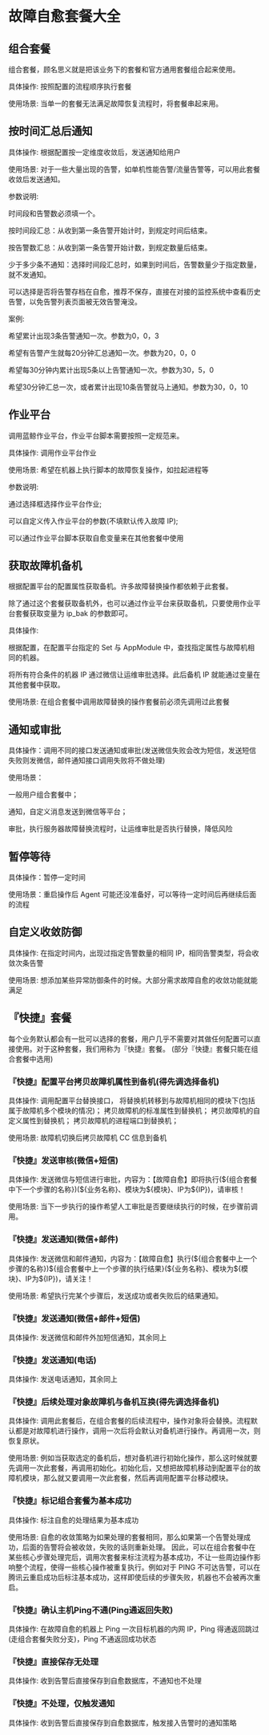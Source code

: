 # 故障自愈套餐大全

## 组合套餐

组合套餐，顾名思义就是把该业务下的套餐和官方通用套餐组合起来使用。

具体操作: 按照配置的流程顺序执行套餐

使用场景: 当单一的套餐无法满足故障恢复流程时，将套餐串起来用。

## 按时间汇总后通知

具体操作: 根据配置按一定维度收敛后，发送通知给用户

使用场景: 对于一些大量出现的告警，如单机性能告警/流量告警等，可以用此套餐收敛后发送通知。

参数说明:

时间段和告警数必须填一个。

按时间段汇总：从收到第一条告警开始计时，到规定时间后结束。

按告警数汇总：从收到第一条告警开始计数，到规定数量后结束。

少于多少条不通知：选择时间段汇总时，如果到时间后，告警数量少于指定数量，就不发通知。

可以选择是否将告警存档在自愈，推荐不保存，直接在对接的监控系统中查看历史告警，以免告警列表页面被无效告警淹没。

案例:

希望累计出现3条告警通知一次。参数为0，0，3

希望有告警产生就每20分钟汇总通知一次。参数为20，0，0

希望每30分钟内累计出现5条以上告警通知一次。参数为30，5，0

希望30分钟汇总一次，或者累计出现10条告警就马上通知。参数为30，0，10

## 作业平台

调用蓝鲸作业平台，作业平台脚本需要按照一定规范来。

具体操作: 调用作业平台作业

使用场景: 希望在机器上执行脚本的故障恢复操作，如拉起进程等

参数说明:

通过选择框选择作业平台作业;

可以自定义传入作业平台的参数(不填默认传入故障 IP);

可以通过作业平台脚本获取自愈变量来在其他套餐中使用

## 获取故障机备机

根据配置平台的配置属性获取备机。许多故障替换操作都依赖于此套餐。

除了通过这个套餐获取备机外，也可以通过作业平台来获取备机，只要使用作业平台套餐获取变量为 ip_bak 的参数即可。

具体操作:

根据配置，在配置平台指定的 Set 与 AppModule 中，查找指定属性与故障机相同的机器。

将所有符合条件的机器 IP 通过微信让运维审批选择。此后备机 IP 就能通过变量在其他套餐中获取。

使用场景: 在组合套餐中调用故障替换的操作套餐前必须先调用过此套餐

## 通知或审批

具体操作：调用不同的接口发送通知或审批(发送微信失败会改为短信，发送短信失败则发微信，邮件通知接口调用失败将不做处理)

使用场景：

一般用户组合套餐中；

通知，自定义消息发送到微信等平台；

审批，执行服务器故障替换流程时，让运维审批是否执行替换，降低风险

## 暂停等待

具体操作：暂停一定时间

使用场景：重启操作后 Agent 可能还没准备好，可以等待一定时间后再继续后面的流程

## 自定义收敛防御

具体操作: 在指定时间内，出现过指定告警数量的相同 IP，相同告警类型，将会收敛次条告警

使用场景: 想添加某些异常防御条件的时候。大部分需求故障自愈的收敛功能就能满足

## 『快捷』套餐

每个业务默认都会有一批可以选择的套餐，用户几乎不需要对其做任何配置可以直接使用。对于这种套餐，我们用称为『快捷』套餐。
(部分『快捷』套餐只能在组合套餐中选用)

### 『快捷』配置平台拷贝故障机属性到备机(得先调选择备机)

具体操作: 调用配置平台替换接口，
将替换机转移到与故障机相同的模块下(包括属于故障机多个模块的情况)；
拷贝故障机的标准属性到替换机；
拷贝故障机的自定义属性到替换机；
拷贝故障机的进程端口到替换机；

使用场景: 故障机切换后拷贝故障机 CC 信息到备机

### 『快捷』发送审核(微信+短信)

具体操作: 发送微信与短信进行审批，内容为：【故障自愈】即将执行(\${组合套餐中下一个步骤的名称})(\${业务名称}、模块为\${模块}、IP为\${IP})，请审核！

使用场景: 当下一步执行的操作希望人工审批是否要继续执行的时候，在步骤前调用。

### 『快捷』发送通知(微信+邮件)

具体操作: 发送微信和邮件通知，内容为：【故障自愈】执行(\${组合套餐中上一个步骤的名称})\${组合套餐中上一个步骤的执行结果}(\${业务名称}、模块为\${模块}、IP为\${IP})，请关注！

使用场景: 希望执行完某个步骤后，发送成功或者失败后的结果通知。

### 『快捷』发送通知(微信+邮件+短信)

具体操作: 发送微信和邮件外加短信通知，其余同上

### 『快捷』发送通知(电话)

具体操作: 发送电话通知，其余同上

### 『快捷』后续处理对象故障机与备机互换(得先调选择备机)

具体操作: 调用此套餐后，在组合套餐的后续流程中，操作对象将会替换。流程默认都是对故障机进行操作，调用一次后将会默认对备机进行操作。再调用一次，则恢复原状。

使用场景: 例如当获取选定的备机后，想对备机进行初始化操作，那么这时候就要先调用一次此套餐，再调用初始化。初始化后，又想把故障机移动到配置平台的故障机模块，那么就又要调用一次此套餐，然后再调用配置平台移动模块。

### 『快捷』标记组合套餐为基本成功

具体操作: 标注自愈的处理结果为基本成功

使用场景: 自愈的收敛策略为如果处理的套餐相同，那么如果第一个告警处理成功，后面的告警将会被收敛，失败的话则重新处理。
因此，可以在组合套餐中在某些核心步骤处理完后，调用次套餐来标注流程为基本成功，不让一些周边操作影响整个流程，使得一些核心操作被重复执行。例如对于 PING 不可达告警，可以在腾讯云重启成功后标注基本成功，这样即使后续的步骤失败，机器也不会被再次重启。

### 『快捷』确认主机Ping不通(Ping通返回失败)

具体操作: 在故障自愈的机器上 Ping 一次目标机器的内网 IP，Ping 得通返回跳过(走组合套餐失败分支)，Ping 不通返回成功状态

### 『快捷』直接保存无处理

具体操作: 收到告警后直接保存到自愈数据库，不通知也不处理

### 『快捷』不处理，仅触发通知

具体操作: 收到告警后直接保存到自愈数据库，触发接入告警时的通知策略
